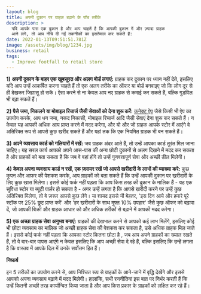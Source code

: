 ```yaml
---
layout: blog
title: अपनी दुकान पर ग्राहक बढ़ाने के पाँच तरीके
description: >
  यदि आपके पास एक दुकान है और आप चाहतें है कि आपकी दुकान में और ज़्यादा ग्राहक
  आने लगे, तो आप नीचे दी गईं तकनीकों का इसतेमाल कर सकतें हैं:
date: 2022-01-13T09:51:51.781Z
image: /assets/img/blog/1234.jpg
business: retail
tags:
  - Improve footfall to retail store
---
```

**1) अपनी दुकान के बाहर एक खूबसूरत और अलग बोर्ड लगाएं:** ग्राहक कर दुकान पर ध्यान नहीं देते, इसलिए यदि आप उन्हें आकर्षित करना चाहते हैं तो एक अलग तरीके का ऑफर या बोर्ड बनवाइए जो कि लोग दूर से ही देखकर जिज्ञासु हो सकें। ऐसा करने से ना केवल आप नए ग्राहक से कमाई कर सकते हैं, बल्कि गुडविल भी बढ़ा सकतें हैं।

**2) पैसे जमा, निकलने या मोबाइल रिचार्ज जैसी सेवाओं को देना शुरू करें:** [कनेक्ट ऐप](https://play.google.com/store/apps/details?id=in.eko.connect) जैसे किसी भी ऐप का उपयोग करके, आप धन जमा, नकद निकासी, मोबाइल रिचार्ज आदि जैसी सेवाएं देना शुरू कर सकते हैं। न केवल यह आपकी अधिक आय प्राप्त करने में मदद करेगा, और यो और जो ग्राहक आपके स्टोर में आएंगे वे अतिरिक्त रूप से आपसे कुछ खरीद सकते हैं और यहां तक ​​कि एक नियमित ग्राहक भी बन सकते हैं।

**3) अपने व्यवसाय कार्ड को गलियारों में रखें:** जब ग्राहक अंदर आते हैं, तो उन्हें आपका कार्ड तुरंत मिल जाना चाहिए। यह सरल कार्य आपको अपने आस-पास की अन्य छोटी दुकानों से अलग दिखने में मदद कर सकता है और ग्राहकों को बता सकता है कि जब वे वहां होंगे तो उन्हें गुणवत्तापूर्ण सेवा और अच्छी डील मिलेगी।

**4) केवल अपना व्यवसाय कार्ड न रखें, एक फ़्लायर रखें जो आपसे खरीदारी के लाभों की व्याख्या करे:** कुछ कूपन और आफर की पेशकश करके, आप ग्राहकों को बता सकते हैं कि उन्हें आपकी दुकान पर खरीदारी के लिए कुछ खास मिलेगा। इससे कोई फर्क नहीं पड़ता कि आप किस तरह की दुकान के मालिक हैं - यह एक सुविधा स्टोर या ब्यूटी पार्लर हो सकता है - अगर उन्हें लगता है कि आपसे खरीदी करने पर उन्हें कुछ अतिरिक्त मिलेगा, तो वे ज़रूर आपसे कुछ लेंगे। या शायद इससे भी बेहतर, 'इस दिन आये और हमारे पूरे स्टॉक पर 25% छूट प्राप्त करें' और 'हर खरीदारी के साथ मुफ्त 10% उपहार' जैसे कुछ ऑफर को बढ़ावा दें, जो आपकी बिक्री और ग्राहक आधार को और अधिक तरीकों से बढ़ाने में आपकी मदद करेगा।

**5) एक अच्छा ग्राहक सेवा अनुभव बनाएं:** ग्राहकों की देखभाल करने से आपको कई लाभ मिलेंगे, इसलिए कोई भी छोटा व्यवसाय का मालिक जो अच्छी ग्राहक सेवा की पेशकश कर सकता है, उसे अधिक ग्राहक मिल जाते हैं। इससे कोई फर्क नहीं पड़ता कि आपका स्टोर कितना छोटा है , जब आप अपने ग्राहकों का ख्याल रखते हैं, तो वे बार-बार वापस आएंगे न केवल इसलिए कि आप अच्छी सेवा दे रहे हैं, बल्कि इसलिए कि उन्हें लगता है कि वास्तव में आपके दिल में उनके सर्वोत्तम हित हैं।

**निष्कर्ष**

इन 5 तरीकों का उपयोग करने से, आप निश्चित रूप से ग्राहकों के आने-जाने में वृद्धि देखेंगे और इससे आपको अपना व्यवसाय बढ़ाने में मदद मिलेगी। हालांकि, सभी रणनीतियां इस बात पर निर्भर करती हैं कि उन्हें कितनी अच्छी तरह कार्यान्वित किया जाता है और आप किस प्रकार के ग्राहकों को लक्षित कर रहे हैं।